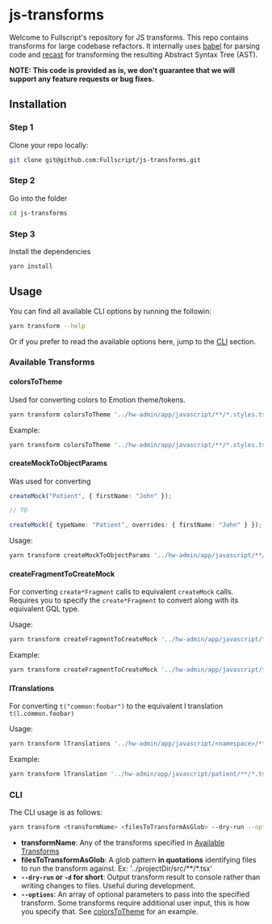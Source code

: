 # js-transforms

Welcome to Fullscript's repository for JS transforms. This repo contains transforms for large codebase refactors.
It internally uses [babel](https://babeljs.io/docs/babel-parser) for parsing code and [recast](https://github.com/benjamn/recast) for transforming the resulting Abstract Syntax Tree (AST).

**NOTE: This code is provided as is, we don't guarantee that we will support any feature requests or bug fixes.**

## Installation

### Step 1

Clone your repo locally:

```sh
git clone git@github.com:Fullscript/js-transforms.git
```

### Step 2

Go into the folder

```sh
cd js-transforms
```

### Step 3

Install the dependencies

```sh
yarn install
```

## Usage

You can find all available CLI options by running the followin:

```sh
yarn transform --help
```

Or if you prefer to read the available options here, jump to the [CLI](#cli) section.

### Available Transforms

#### colorsToTheme

Used for converting colors to Emotion theme/tokens.

```sh
yarn transform colorsToTheme '../hw-admin/app/javascript/**/*.styles.ts*' --options COLOR.TO.REPLACE THEME.TOKEN.REPLACEMENT
```

Example:

```sh
yarn transform colorsToTheme '../hw-admin/app/javascript/**/*.styles.ts*' --options colors.green.base theme.success.textBase
```

#### createMockToObjectParams

Was used for converting

```ts
createMock("Patient", { firstName: "John" });

// TO

createMock({ typeName: "Patient", overrides: { firstName: "John" } });
```

Usage:

```zsh
yarn transform createMockToObjectParams '../hw-admin/app/javascript/**/*.spec.ts*'
```

#### createFragmentToCreateMock

For converting `create*Fragment` calls to equivalent `createMock` calls. Requires you to specify the `create*Fragment` to convert along with its equivalent GQL type.

Usage:

```sh
yarn transform createFragmentToCreateMock '../hw-admin/app/javascript/**/*.spec.ts*' --options <create*Fragment> <GQLType>
```

Example:

```sh
yarn transform createFragmentToCreateMock '../hw-admin/app/javascript/**/*.spec.ts*' --options createPatientFragment Patient
```

#### lTranslations

For converting `t("common:foobar")` to the equivalent l translation `t(l.common.foobar)`

Usage:

```sh
yarn transform lTranslations '../hw-admin/app/javascript/<namespace>/**/*.ts*' --options <importPathForl>
```

Example:

```sh
yarn transform lTranslation '../hw-admin/app/javascript/patient/**/*.ts*' --options @patient/locales
```

### CLI

The CLI usage is as follows:

```sh
yarn transform <transformName> <filesToTransformAsGlob> --dry-run --options
```

- **transformName**: Any of the transforms specified in [Available Transforms](#available-transforms)
- **filesToTransformAsGlob**: A glob pattern **in quotations** identifying files to run the transform against. Ex: '../projectDir/src/\*\*/\*.tsx'
- **`--dry-run` or `-d` for short**: Output transform result to console rather than writing changes to files. Useful during development.
- **`--options`**: An array of optional parameters to pass into the specified transform. Some transforms require additional user input, this is how you specify that. See [colorsToTheme](#colorstotheme) for an example.
